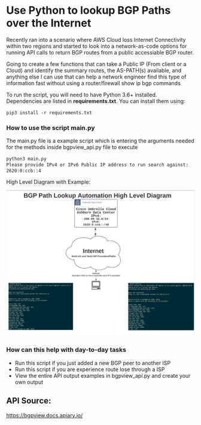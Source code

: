 # Use Python to lookup BGP Paths over the Internet

Recently ran into a scenario where AWS Cloud loss Internet Connectivity within two regions and started to look into a network-as-code options for running API calls to return BGP routes from a public accessiable BGP router.

Going to create a few functions that can take a Public IP (From client or a Cloud) and identify the summary routes, the AS-PATH(s) available, and anything else I can use that can help a network engineer find this type of information fast without using a router/firewall show ip bgp commands

To run the script, you will need to have Python 3.6+ installed.  
Dependencies are listed in **requirements.txt**. You can install them using:  
```
pip3 install -r requirements.txt
```

### How to use the script main.py

The main.py file is a example script which is entering the arguments needed for the methods inside bgpview_api.py file to execute

```
python3 main.py
Please provide IPv4 or IPv6 Public IP address to run search against: 2620:0:ccb::4
```

High Level Diagram with Example:

![bgp_path_lookup](./docs/BGP_Path_Lookup_High_Level.png?raw=true "BGP Path Lookup High Level")

### How can this help with day-to-day tasks

- Run this script if you just added a new BGP peer to another ISP
- Run this script if you are experience route lose through a ISP
- View the entire API output examples in bgpview_api.py and create your own output

## API Source:
https://bgpview.docs.apiary.io/
